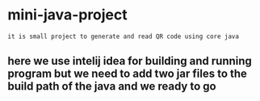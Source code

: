 # mini-java-project
```
it is small project to generate and read QR code using core java
```
 
## here we use intelij idea for building and running program but we need to add two jar files to the build path of the java and we ready to go
